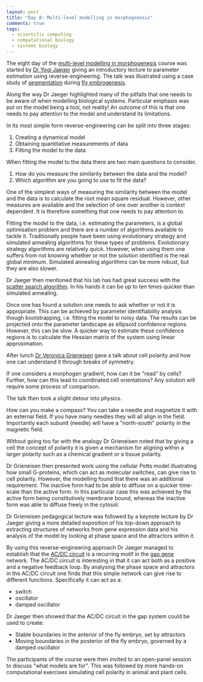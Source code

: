 ```yaml
---
layout: post
title: "Day 8: Multi-level modelling in morphogenesis"
comments: true
tags:
  - scientific computing
  - computational biology
  - systems biology
---
```


The eight day of the
[multi-level modelling in morphogenesis](https://www.jic.ac.uk/whats-on/events/2015/07/embo-practical-course-2015/)
course was started by
[Dr Yogi Jaeger](http://www.crg.eu/en/johannes_jaeger)
giving an introductory lecture to
parameter estimation using reverse-engineering.
The talk was illustrated using a case study of
[segmentation](https://en.wikipedia.org/wiki/Segmentation_(biology))
during
[fly embrogenesis](https://en.wikipedia.org/wiki/Drosophila_embryogenesis).

Along the way Dr Jaeger highlighted many of the pitfalls that one needs to be
aware of when modelling biological systems. Particular emphasis was put on the
model being a tool, not reality! An outcome of this is that one needs to
pay attention to the model and understand its limitations.

In its most simple form reverse-engineering can be split into three stages:

1. Creating a dynamical model
2. Obtaining quantitative measurements of data
3. Fitting the model to the data

When fitting the model to the data there are two main questions to consider.

1. How do you measure the similarity between the data and the model?
2. Which algorithm are you going to use to fit the data?

One of the simplest ways of measuring the similarity between the model and the
data is to calculate the root mean square residual. However, other
measures are available and the selection of one over another is context
dependent. It is therefore something that one needs to pay attention to.

Fitting the model to the data, i.e. estimating the parameters, is a global
optimisation problem and there are a number of algorithms available to tackle
it. Traditionally people have been using evolutionary strategy and simulated
annealing algorithms for these types of problems. Evolutionary strategy algorithms are
relatively quick. However, when using them one suffers from not knowing whether
or not the solution identified is the real global minimum. Simulated annealing
algorithms can be more robust, but they are also slower.

Dr Jaeger then mentioned that his lab has had great success with the
[scatter search algorithm](http://www.cleveralgorithms.com/nature-inspired/stochastic/scatter_search.html).
In his hands it can be up to ten times quicker than simulated annealing.

Once one has found a solution one needs to ask whether or not
it is appropriate. This can be achieved by parameter identifiability analysis though bootstrapping,  i.e.
fitting the model to noisy data. The results can be projected
onto the parameter landscape as ellipsoid confidence regions.
However, this can be slow. A quicker way to estimate these confidence
regions is to calculate the Hessian matrix of the system using linear
approximation.

After lunch 
[Dr Veronica Grieneisen](https://www.jic.ac.uk/directory/veronica-grieneisen/)
gave a talk about cell polarity and how one can understand it through breaks of
symmetry.

If one considers a morphogen gradient, how can it be "read" by cells? Further,
how can this lead to coordinated cell orientations?  Any solution will require
some process of comparison.

The talk then took a slight detour into physics.

How can you make a compass? You can take a needle and magnetize it with an
external field. If you have many needles they will all align in the field. 
Importantly each subunit (needle) will have a "north-south" polarity in the
magnetic field.

Without going too far with the analogy Dr Grieneisen noted that by giving a
cell the concept of polarity it is given a mechanism for aligning within
a larger polarity such as a chemical gradient or a tissue polarity.

Dr Grieneisen then presented work using the cellular Potts model illustrating
how small G-proteins, which can act as molecular switches, can give rise to
cell polarity. However, the modelling found that there was an additional
requirement. The inactive form had to be able to diffuse on a quicker
time-scale than the active form. In this particular case this was achieved by
the active form being constitutively membrane bound, whereas the inactive form
was able to diffuse freely in the cytosol.

Dr Grieneisen pedagogical lecture was followed by a keynote lecture by Dr
Jaeger giving a more detailed exposition of his top-down approach to extracting
structures of networks from gene expression data and his analysis of the model
by looking at phase space and the attractors within it.

By using this reverse-engineering approach Dr Jaeger managed to establish
that the
[AC/DC circuit](http://rsif.royalsocietypublishing.org/content/10/79/20120826)
is a recurring motif in the
[gap gene](https://en.wikipedia.org/wiki/Gap_gene) network. The AC/DC circuit
is interesting in that it can act both as a positive and a negative feedback
loop. By analysing the phase space and attractors in the AC/DC circuit one
finds that this simple network can give rise to different functions.
Specifically it can act as a:

- switch
- oscillator
- damped oscillator

Dr Jaeger then showed that the AC/DC circuit in the gap system could be used to create:

- Stable boundaries in the anterior of the fly embryo, set by attractors
- Moving boundaries in the posterior of the fly embryo, governed by a damped oscillator

The participants of the course were then invited to an open-panel session to discuss
"what models are for". This was followed by more hands-on computational exercises
simulating cell polarity in animal and plant cells.
